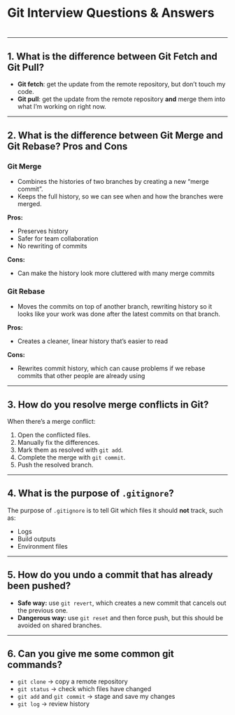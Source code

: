 # Git Interview Questions & Answers

#

---

## 1. What is the difference between Git Fetch and Git Pull?

- **Git fetch**: get the update from the remote repository, but don’t touch my code.
- **Git pull**: get the update from the remote repository **and** merge them into what I’m working on right now.

---

## 2. What is the difference between Git Merge and Git Rebase? Pros and Cons

### Git Merge

- Combines the histories of two branches by creating a new “merge commit”.
- Keeps the full history, so we can see when and how the branches were merged.

**Pros:**

- Preserves history
- Safer for team collaboration
- No rewriting of commits

**Cons:**

- Can make the history look more cluttered with many merge commits

### Git Rebase

- Moves the commits on top of another branch, rewriting history so it looks like your work was done after the latest commits on that branch.

**Pros:**

- Creates a cleaner, linear history that’s easier to read

**Cons:**

- Rewrites commit history, which can cause problems if we rebase commits that other people are already using

---

## 3. How do you resolve merge conflicts in Git?

When there’s a merge conflict:

1. Open the conflicted files.
2. Manually fix the differences.
3. Mark them as resolved with `git add`.
4. Complete the merge with `git commit`.
5. Push the resolved branch.

---

## 4. What is the purpose of `.gitignore`?

The purpose of `.gitignore` is to tell Git which files it should **not** track, such as:

- Logs
- Build outputs
- Environment files

---

## 5. How do you undo a commit that has already been pushed?

- **Safe way:** use `git revert`, which creates a new commit that cancels out the previous one.
- **Dangerous way:** use `git reset` and then force push, but this should be avoided on shared branches.

---

## 6. Can you give me some common git commands?

- `git clone` → copy a remote repository
- `git status` → check which files have changed
- `git add` and `git commit` → stage and save my changes
- `git log` → review history
